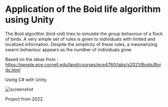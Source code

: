 # Application of the Boid life algorithm using Unity

The Boid algorithm (bird-oid) tries to simulate the group behaviour of a flock of birds.
A very simple set of rules is given to individuals with limited and localized information.
Despite the simplicity of these rules, a mesmerizing swarm behaviour appears as the numlber of individuals grow.

Based on the ideas from : https://people.ece.cornell.edu/land/courses/ece4760/labs/s2021/Boids/Boids.html

Using C# with Unity.

![screenshot](https://github.com/user-attachments/assets/c32c3b9b-4556-4443-9860-d26350dae94b)

Project from 2022.
